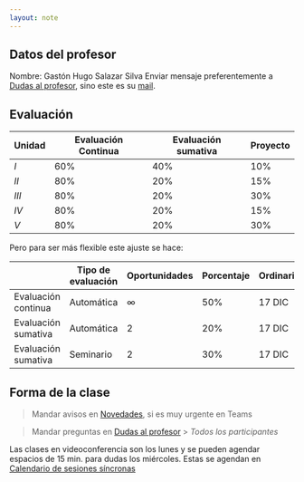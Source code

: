 ```yaml
---
layout: note
---
```


## Datos del profesor
Nombre: Gastón Hugo Salazar Silva
Enviar mensaje preferentemente a [Dudas al profesor](http://www.virtual.upiita.ipn.mx/mod/forum/view.php?id=19625), sino este es su [mail](mailto:ghsalazar@ipn.mx).

## Evaluación

| Unidad | Evaluación Continua | Evaluación sumativa | Proyecto |
| -      | -                   | -                   | -        |
| $I$    | $60 \%$             | $40 \%$             | $10 \%$  |
| $II$   | $80 \%$             | $20 \%$             | $15 \%$  |
| $III$  | $80 \%$             | $20 \%$             | $30 \%$  |
| $IV$   | $80 \%$             | $20 \%$             | $15 \%$  |
| $V$    | $80 \%$             | $20 \%$             | $30 \%$  |

Pero para ser más flexible este ajuste se hace:

|                     | Tipo de evaluación | Oportunidades | Porcentaje | Ordinario       | Extraordinario |
| -                   | -                  | -             | -          | -               | -              |
| Evaluación continua | Automática         | $\infty$      | $50\%$     | 17 DIC          | 17 DIC         |
| Evaluación sumativa | Automática         | $2$           | $20\%$     | 17 DIC          | 17 DIC         |
| Evaluación sumativa | Seminario          | $2$           | $30\%$     | 17 DIC          | 21 DIC         |

## Forma de la clase 
> Mandar avisos en [Novedades](http://www.virtual.upiita.ipn.mx/mod/forum/view.php?id=13971), si es muy urgente en Teams

> Mandar preguntas en [Dudas al profesor](http://www.virtual.upiita.ipn.mx/mod/forum/view.php?id=19625) > *Todos los participantes*

Las clases en videoconferencia son los lunes y se pueden agendar espacios de 15 min. para dudas los miércoles. Estas se agendan en [Calendario de sesiones síncronas](http://www.virtual.upiita.ipn.mx/mod/scheduler/view.php?id=26795)
